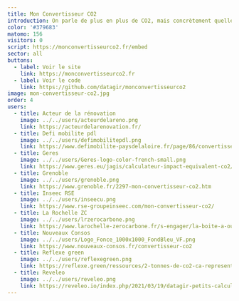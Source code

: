 ```yaml
---
title: Mon Convertisseur CO2
introduction: On parle de plus en plus de CO2, mais concrètement quelles sont les émissions pour fabriquer et consommer les objets qui nous entourent ?
color: '#379683'
matomo: 156
visitors: 0
script: https://monconvertisseurco2.fr/embed
sector: all
buttons:
  - label: Voir le site
    link: https://monconvertisseurco2.fr
  - label: Voir le code
    link: https://github.com/datagir/monconvertisseurco2
image: mon-convertisseur-co2.jpg
order: 4
users:
  - title: Acteur de la rénovation
    image: ../../users/acteurdelareno.png
    link: https://acteurdelarenovation.fr/
  - title: Defi mobilite pdl
    image: ../../users/defimobilitepdl.png
    link: https://www.defimobilite-paysdelaloire.fr/page/86/convertisseur-emissions-co2
  - title: Geres 
    image: ../../users/Geres-logo-color-french-small.png
    link: https://www.geres.eu/jagis/calculateur-impact-equivalent-co2/
  - title: Grenoble
    image: ../../users/grenoble.png
    link: https://www.grenoble.fr/2297-mon-convertisseur-co2.htm
  - title: Inseec RSE
    image: ../../users/inseecu.png
    link: https://www.rse-groupeinseec.com/mon-convertisseur-co2/
  - title: La Rochelle ZC
    image: ../../users/lrzerocarbone.png
    link: https://www.larochelle-zerocarbone.fr/s-engager/la-boite-a-outils-du-zero-carbone/mon-convertisseur-co2
  - title: Nouveaux Consos
    image: ../../users/Logo_Fonce_1000x1000_FondBleu_VF.png
    link: https://www.nouveaux-consos.fr/convertisseur-co2
  - title: Reflexe green
    image: ../../users/reflexegreen.png
    link: https://reflexe.green/ressources/2-tonnes-de-co2-ca-represente-quoi/
  - title: Reveleo
    image: ../../users/reveleo.png
    link: https://reveleo.io/index.php/2021/03/19/datagir-petits-calculateurs-grands-effets/
---
```

